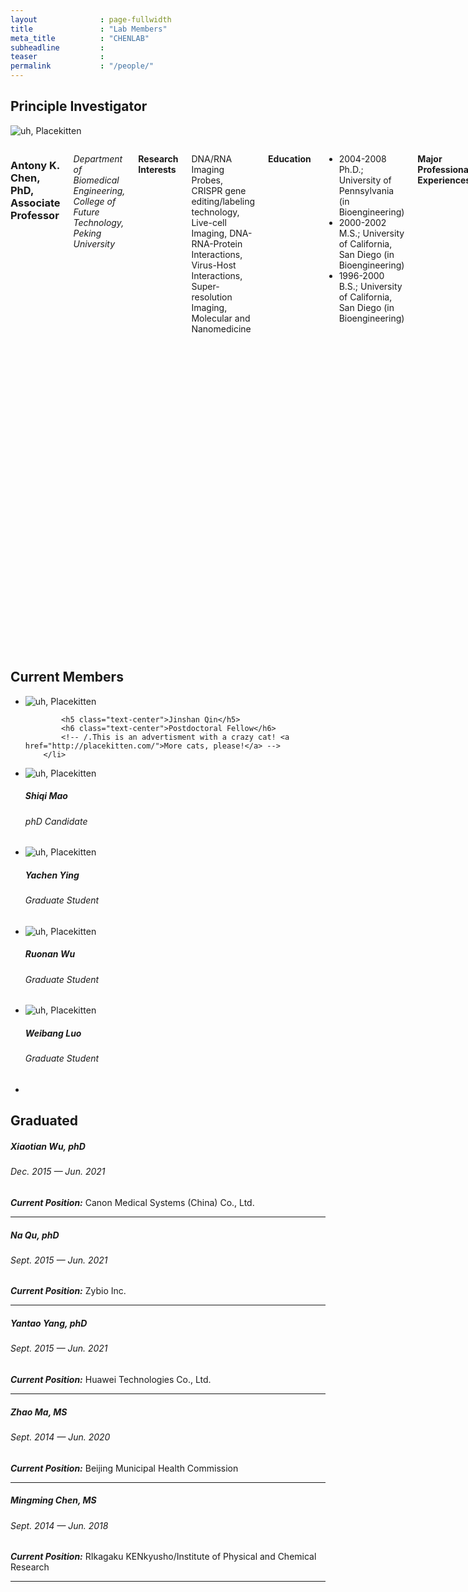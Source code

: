 ```yaml
---
layout              : page-fullwidth
title               : "Lab Members"
meta_title          : "CHENLAB"
subheadline         : 
teaser              : 
permalink           : "/people/"
---
```


## Principle Investigator

<div class="row">
  <div class="large-4 columns">
  	<div class="border-dotted radius b30">
		<img src="https://i.loli.net/2021/09/16/IAHExTt4cjgpS9f.png" alt="uh, Placekitten">
		<p class="text-left">
			<!-- /.This is an advertisment with a crazy cat! <a href="http://placekitten.com/">More cats, please!</a> -->
		</p>
	</div>
  
  </div>

  <div class="large-8 columns">
            <h3>Antony K. Chen, PhD, Associate Professor</h3>
<p><em>Department of Biomedical Engineering, College of Future Technology, Peking University</em></p>
<p><strong>Research Interests</strong></p>
<p>DNA/RNA Imaging Probes, CRISPR gene editing/labeling technology, Live-cell Imaging, DNA-RNA-Protein Interactions, Virus-Host Interactions, Super-resolution Imaging, Molecular and Nanomedicine</p>
<p><strong>Education</strong></p>
<ul>
<li>2004-2008  Ph.D.;  University of Pennsylvania                 (in Bioengineering)</li>
<li>2000-2002  M.S.;  University of California, San Diego            (in Bioengineering)   </li>
<li>1996-2000  B.S.;   University of California, San Diego           (in Bioengineering)      </li>

</ul>
<p><strong>Major Professional Experiences</strong></p>
<ul>
<li>2019.08-Present Associate Professor, Department of Biomedical Engineering, College of Engineering, Peking University</li>
<li>2013.04-2019.07 Assistant Professor, Department of Biomedical Engineering, College of Engineering, Peking University</li>
<li>2010-2013  Postdoc; National Institutes of Health;  Jennifer Lippincott-Schwartz’s lab</li>
<li>2010-2012  Postdoc; National Institute of Standards and Technology; Anne Plant’s lab</li>
<li>2009-2010  Postdoc; University of Pennsylvania; Andrew Tsourkas’ lab</li>

</ul>
<p><strong>Selected Honors</strong></p>
<ul>
<li>The US. National Research Council (NRC) Research Associate Fellowship (2010-2012)</li>
<li>Solomon R. Pollack Award for Excellence in Graduate Bioengineering Research (Best Ph.D. Thesis)  (2009)</li>
           
</ul>


  </div>
</div>



## Current Members

<ul class="small-block-grid-2 medium-block-grid-3 large-block-grid-4">
  <li><img src="https://i.loli.net/2021/09/16/PORv8k6AtEHqjdU.png" alt="uh, Placekitten">
		
            <h5 class="text-center">Jinshan Qin</h5>
            <h6 class="text-center">Postdoctoral Fellow</h6>
			<!-- /.This is an advertisment with a crazy cat! <a href="http://placekitten.com/">More cats, please!</a> -->
		</li>
  <li><img src="https://i.loli.net/2021/09/16/PORv8k6AtEHqjdU.png" alt="uh, Placekitten">
		<p class="text-center">
            <h5 class="text-center">Shiqi Mao</h5>
            <h6 class="text-center">phD Candidate</h6>
			<!-- /.This is an advertisment with a crazy cat! <a href="http://placekitten.com/">More cats, please!</a> -->
		</p></li>
  <li><img src="https://i.loli.net/2021/09/16/QCaXIbFhBpLPl9m.png" alt="uh, Placekitten">
		<p class="text-center">
            <h5 class="text-center">Yachen Ying</h5>
            <h6 class="text-center">Graduate Student</h6>
			<!-- /.This is an advertisment with a crazy cat! <a href="http://placekitten.com/">More cats, please!</a> -->
		</p></li>
  <li><img src="https://i.loli.net/2021/09/16/Ui9nHEtB6SyvOGq.png" alt="uh, Placekitten">
		<p class="text-center">
            <h5 class="text-center">Ruonan Wu</h5>
            <h6 class="text-center">Graduate Student</h6>
			<!-- /.This is an advertisment with a crazy cat! <a href="http://placekitten.com/">More cats, please!</a> -->
		</p></li>
  <li><img src="https://i.loli.net/2021/09/16/CFWvSjAK4PRQHfE.png" alt="uh, Placekitten">
		<p class="text-center">
            <h5 class="text-center">Weibang Luo</h5>
            <h6 class="text-center">Graduate Student</h6>
			<!-- /.This is an advertisment with a crazy cat! <a href="http://placekitten.com/">More cats, please!</a> -->
		</p></li>
  <li><!-- Your content goes here --></li>
</ul>


## Graduated

##### Xiaotian Wu, phD
###### Dec. 2015 — Jun. 2021
***Current Position:*** Canon Medical Systems (China) Co., Ltd.

-----

##### Na Qu, phD
###### Sept. 2015 — Jun. 2021
***Current Position:*** Zybio Inc.

-----

##### Yantao Yang, phD
###### Sept. 2015 — Jun. 2021
***Current Position:*** Huawei Technologies Co., Ltd.

-----

##### Zhao Ma, MS
###### Sept. 2014 — Jun. 2020
***Current Position:*** Beijing Municipal Health Commission

-----

##### Mingming Chen, MS
###### Sept. 2014 — Jun. 2018
***Current Position:*** RIkagaku KENkyusho/Institute of Physical and Chemical Research

-----
